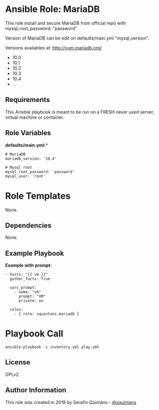 Ansible Role: MariaDB
=====================

This role install and secure MariaDB from official repo with mysql_root_password: "password".

Version of MariaDB can be edit on defaults/main.yml "mysql_version".

Versions availables at: http://yum.mariadb.org/
- 10.0
- 10.1
- 10.2
- 10.3
- 10.4
- ..

Requirements
------------

This Ansible playbook is meant to be run on a FRESH never used server, virtual machine or container.

Role Variables
--------------

**defaults/main.yml:***
```
# MariaDB
mariadb_version: '10.4'

# Mysql root
mysql_root_password: 'password'
mysql_user: 'root'
```

Role Templates
==============

None.

Dependencies
------------

None.

Example Playbook
----------------

**Example with prompt:**
```
- hosts: "{{ vm }}"
  gather_facts: True

  vars_prompt:
    - name: "vm"
      prompt: "VM"
      private: no

  roles:
    - { role: squintans.mariadb }
```

Playbook Call
=============
```
ansible-playbook -i inventory.yml play.yml
```

License
-------

GPLv2

Author Information
------------------
This role was created in 2019 by Serafín Quintáns - [@squintans](http://www.twitter.com/squintans/)
